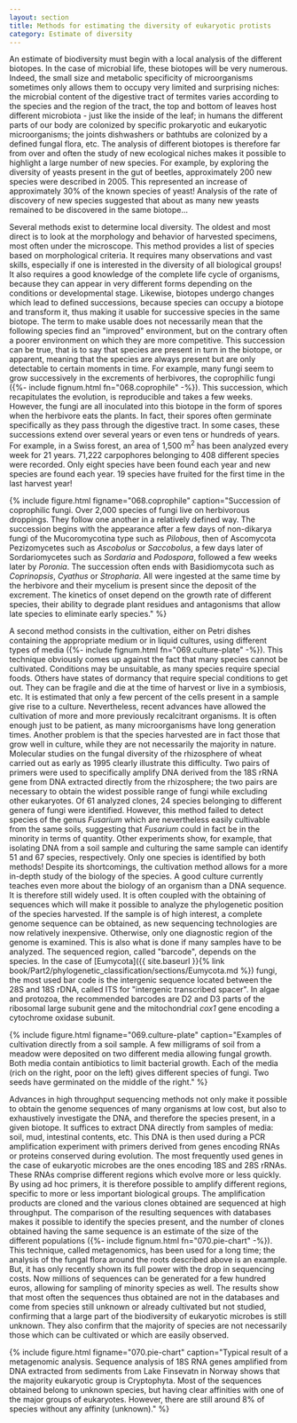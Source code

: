 ```yaml
---
layout: section
title: Methods for estimating the diversity of eukaryotic protists
category: Estimate of diversity
---
```

An estimate of biodiversity must begin with a local analysis of the different biotopes. In the case of microbial life, these biotopes will be very numerous. Indeed, the small size and metabolic specificity of microorganisms sometimes only allows them to occupy very limited and surprising niches: the microbial content of the digestive tract of termites varies according to the species and the region of the tract, the top and bottom of leaves host different microbiota - just like the inside of the leaf; in humans the different parts of our body are colonized by specific prokaryotic and eukaryotic microorganisms; the joints dishwashers or bathtubs are colonized by a defined fungal flora, etc. The analysis of different biotopes is therefore far from over and often the study of new ecological niches makes it possible to highlight a large number of new species. For example, by exploring the diversity of yeasts present in the gut of beetles, approximately 200 new species were described in 2005. This represented an increase of approximately 30% of the known species of yeast! Analysis of the rate of discovery of new species suggested that about as many new yeasts remained to be discovered in the same biotope...

Several methods exist to determine local diversity. The oldest and most direct is to look at the morphology and behavior of harvested specimens, most often under the microscope. This method provides a list of species based on morphological criteria. It requires many observations and vast skills, especially if one is interested in the diversity of all biological groups! It also requires a good knowledge of the complete life cycle of organisms, because they can appear in very different forms depending on the conditions or developmental stage. Likewise, biotopes undergo changes which lead to defined successions, because species can occupy a biotope and transform it, thus making it usable for successive species in the same biotope. The term to make usable does not necessarily mean that the following species find an "improved" environment, but on the contrary often a poorer environment on which they are more competitive. This succession can be true, that is to say that species are present in turn in the biotope, or apparent, meaning that the species are always present but are only detectable to certain moments in time. For example, many fungi seem to grow successively in the excrements of herbivores, the coprophilic fungi ({%- include fignum.html fn="068.coprophile" -%}). This succession, which recapitulates the evolution, is reproducible and takes a few weeks. However, the fungi are all inoculated into this biotope in the form of spores when the herbivore eats the plants. In fact, their spores often germinate specifically as they pass through the digestive tract. In some cases, these successions extend over several years or even tens or hundreds of years. For example, in a Swiss forest, an area of 1,500 m<sup>2</sup> has been analyzed every week for 21 years. 71,222 carpophores belonging to 408 different species were recorded. Only eight species have been found each year and new species are found each year. 19 species have fruited for the first time in the last harvest year!


{% include figure.html figname="068.coprophile" caption="Succession of coprophilic fungi. Over 2,000 species of fungi live on herbivorous droppings. They follow one another in a relatively defined way. The succession begins with the appearance after a few days of non-dikarya fungi of the Mucoromycotina type such as <i>Pilobous</i>, then of Ascomycota Pezizomycetes such as <i>Ascobolus</i> or <i>Saccobolus</i>, a few days later of Sordariomycetes such as <i>Sordaria</i> and <i>Podospora</i>, followed a few weeks later by <i>Poronia</i>. The succession often ends with Basidiomycota such as <i>Coprinopsis</i>, <i>Cyathus</i> or <i>Stropharia</i>. All were ingested at the same time by the herbivore and their mycelium is present since the deposit of the excrement. The kinetics of onset depend on the growth rate of different species, their ability to degrade plant residues and antagonisms that allow late species to eliminate early species." %}

A second method consists in the cultivation, either on Petri dishes containing the appropriate medium or in liquid cultures, using different types of media ({%- include fignum.html fn="069.culture-plate" -%}). This technique obviously comes up against the fact that many species cannot be cultivated. Conditions may be unsuitable, as many species require special foods. Others have states of dormancy that require special conditions to get out. They can be fragile and die at the time of harvest or live in a symbiosis, etc. It is estimated that only a few percent of the cells present in a sample give rise to a culture. Nevertheless, recent advances have allowed the cultivation of more and more previously recalcitrant organisms. It is often enough just to be patient, as many microorganisms have long generation times. Another problem is that the species harvested are in fact those that grow well in culture, while they are not necessarily the majority in nature. Molecular studies on the fungal diversity of the rhizosphere of wheat carried out as early as 1995 clearly illustrate this difficulty. Two pairs of primers were used to specifically amplify DNA derived from the 18S rRNA gene from DNA extracted directly from the rhizosphere; the two pairs are necessary to obtain the widest possible range of fungi while excluding other eukaryotes. Of 61 analyzed clones, 24 species belonging to different genera of fungi were identified. However, this method failed to detect species of the genus _Fusarium_ which are nevertheless easily cultivable from the same soils, suggesting that _Fusarium_ could in fact be in the minority in terms of quantity. Other experiments show, for example, that isolating DNA from a soil sample and culturing the same sample can identify 51 and 67 species, respectively. Only one species is identified by both methods! Despite its shortcomings, the cultivation method allows for a more in-depth study of the biology of the species. A good culture currently teaches even more about the biology of an organism than a DNA sequence. It is therefore still widely used. It is often coupled with the obtaining of sequences which will make it possible to analyze the phylogenetic position of the species harvested. If the sample is of high interest, a complete genome sequence can be obtained, as new sequencing technologies are now relatively inexpensive. Otherwise, only one diagnostic region of the genome is examined. This is also what is done if many samples have to be analyzed. The sequenced region, called "barcode", depends on the species. In the case of [Eumycota]({{ site.baseurl }}{% link book/Part2/phylogenetic_classification/sections/Eumycota.md %}) fungi, the most used bar code is the intergenic sequence located between the 28S and 18S rDNA, called ITS for "intergenic transcribed spacer". In algae and protozoa, the recommended barcodes are D2 and D3 parts of the ribosomal large subunit gene and the mitochondrial _cox1_ gene encoding a cytochrome oxidase subunit.


{% include figure.html figname="069.culture-plate" caption="Examples of cultivation directly from a soil sample. A few milligrams of soil from a meadow were deposited on two different media allowing fungal growth. Both media contain antibiotics to limit bacterial growth. Each of the media (rich on the right, poor on the left) gives different species of fungi. Two seeds have germinated on the middle of the right." %}

Advances in high throughput sequencing methods not only make it possible to obtain the genome sequences of many organisms at low cost, but also to exhaustively investigate the DNA, and therefore the species present, in a given biotope. It suffices to extract DNA directly from samples of media: soil, mud, intestinal contents, etc. This DNA is then used during a PCR amplification experiment with primers derived from genes encoding RNAs or proteins conserved during evolution. The most frequently used genes in the case of eukaryotic microbes are the ones encoding 18S and 28S rRNAs. These RNAs comprise different regions which evolve more or less quickly. By using ad hoc primers, it is therefore possible to amplify different regions, specific to more or less important biological groups. The amplification products are cloned and the various clones obtained are sequenced at high throughput. The comparison of the resulting sequences with databases makes it possible to identify the species present, and the number of clones obtained having the same sequence is an estimate of the size of the different populations ({%- include fignum.html fn="070.pie-chart" -%}). This technique, called metagenomics, has been used for a long time; the analysis of the fungal flora around the roots described above is an example. But, it has only recently shown its full power with the drop in sequencing costs. Now millions of sequences can be generated for a few hundred euros, allowing for sampling of minority species as well. The results show that most often the sequences thus obtained are not in the databases and come from species still unknown or already cultivated but not studied, confirming that a large part of the biodiversity of eukaryotic microbes is still unknown. They also confirm that the majority of species are not necessarily those which can be cultivated or which are easily observed.

{% include figure.html figname="070.pie-chart" caption="Typical result of a metagenomic analysis. Sequence analysis of 18S RNA genes amplified from DNA extracted from sediments from Lake Finsevatn in Norway shows that the majority eukaryotic group is Cryptophyta. Most of the sequences obtained belong to unknown species, but having clear affinities with one of the major groups of eukaryotes. However, there are still around 8% of species without any affinity (unknown)." %}

